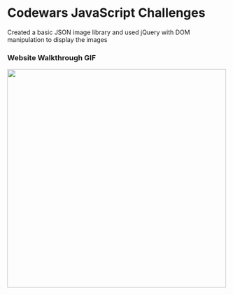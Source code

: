 # Codewars JavaScript Challenges

Created a basic JSON image library and used jQuery with DOM manipulation to display the images

### Website Walkthrough GIF
<img src="http://g.recordit.co/ITUPENdHwR.gif" width="500px"><br>
